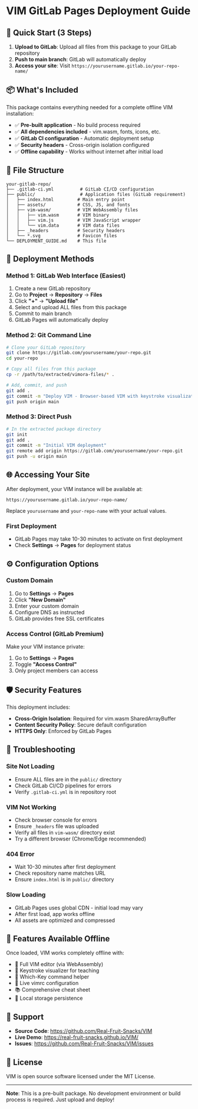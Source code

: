 # VIM GitLab Pages Deployment Guide

## 🚀 Quick Start (3 Steps)

1. **Upload to GitLab**: Upload all files from this package to your GitLab repository
2. **Push to main branch**: GitLab will automatically deploy
3. **Access your site**: Visit `https://yourusername.gitlab.io/your-repo-name/`

## 📦 What's Included

This package contains everything needed for a complete offline VIM installation:

- ✅ **Pre-built application** - No build process required
- ✅ **All dependencies included** - vim.wasm, fonts, icons, etc.
- ✅ **GitLab CI configuration** - Automatic deployment setup
- ✅ **Security headers** - Cross-origin isolation configured
- ✅ **Offline capability** - Works without internet after initial load

## 📁 File Structure

```
your-gitlab-repo/
├── .gitlab-ci.yml          # GitLab CI/CD configuration
├── public/                 # Application files (GitLab requirement)
│   ├── index.html         # Main entry point
│   ├── assets/            # CSS, JS, and fonts
│   ├── vim-wasm/          # VIM WebAssembly files
│   │   ├── vim.wasm       # VIM binary
│   │   ├── vim.js         # VIM JavaScript wrapper
│   │   └── vim.data       # VIM data files
│   ├── _headers           # Security headers
│   └── *.svg              # Favicon files
└── DEPLOYMENT_GUIDE.md    # This file
```

## 🔧 Deployment Methods

### Method 1: GitLab Web Interface (Easiest)

1. Create a new GitLab repository
2. Go to **Project** → **Repository** → **Files**
3. Click **"+"** → **"Upload file"**
4. Select and upload ALL files from this package
5. Commit to main branch
6. GitLab Pages will automatically deploy

### Method 2: Git Command Line

```bash
# Clone your GitLab repository
git clone https://gitlab.com/yourusername/your-repo.git
cd your-repo

# Copy all files from this package
cp -r /path/to/extracted/vimora-files/* .

# Add, commit, and push
git add .
git commit -m "Deploy VIM - Browser-based VIM with keystroke visualization"
git push origin main
```

### Method 3: Direct Push

```bash
# In the extracted package directory
git init
git add .
git commit -m "Initial VIM deployment"
git remote add origin https://gitlab.com/yourusername/your-repo.git
git push -u origin main
```

## 🌐 Accessing Your Site

After deployment, your VIM instance will be available at:

```
https://yourusername.gitlab.io/your-repo-name/
```

Replace `yourusername` and `your-repo-name` with your actual values.

### First Deployment
- GitLab Pages may take 10-30 minutes to activate on first deployment
- Check **Settings** → **Pages** for deployment status

## ⚙️ Configuration Options

### Custom Domain

1. Go to **Settings** → **Pages**
2. Click **"New Domain"**
3. Enter your custom domain
4. Configure DNS as instructed
5. GitLab provides free SSL certificates

### Access Control (GitLab Premium)

Make your VIM instance private:
1. Go to **Settings** → **Pages**
2. Toggle **"Access Control"**
3. Only project members can access

## 🛡️ Security Features

This deployment includes:
- **Cross-Origin Isolation**: Required for vim.wasm SharedArrayBuffer
- **Content Security Policy**: Secure default configuration
- **HTTPS Only**: Enforced by GitLab Pages

## 🚨 Troubleshooting

### Site Not Loading
- Ensure ALL files are in the `public/` directory
- Check GitLab CI/CD pipelines for errors
- Verify `.gitlab-ci.yml` is in repository root

### VIM Not Working
- Check browser console for errors
- Ensure `_headers` file was uploaded
- Verify all files in `vim-wasm/` directory exist
- Try a different browser (Chrome/Edge recommended)

### 404 Error
- Wait 10-30 minutes after first deployment
- Check repository name matches URL
- Ensure `index.html` is in `public/` directory

### Slow Loading
- GitLab Pages uses global CDN - initial load may vary
- After first load, app works offline
- All assets are optimized and compressed

## 🌟 Features Available Offline

Once loaded, VIM works completely offline with:
- 🎹 Full VIM editor (via WebAssembly)
- 🎥 Keystroke visualizer for teaching
- 🎯 Which-Key command helper
- 📝 Live vimrc configuration
- 📚 Comprehensive cheat sheet
- 💾 Local storage persistence

## 🤝 Support

- **Source Code**: https://github.com/Real-Fruit-Snacks/VIM
- **Live Demo**: https://real-fruit-snacks.github.io/VIM/
- **Issues**: https://github.com/Real-Fruit-Snacks/VIM/issues

## 📄 License

VIM is open source software licensed under the MIT License.

---

**Note**: This is a pre-built package. No development environment or build process is required. Just upload and deploy!
